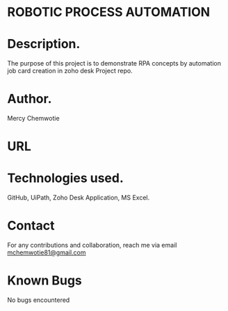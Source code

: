 # ROBOTIC PROCESS AUTOMATION

# Description.
The purpose of this project is to demonstrate RPA concepts by automation job card creation in zoho desk Project repo.

# Author.
Mercy Chemwotie

# URL



# Technologies used.
GitHub, UiPath, Zoho Desk Application, MS Excel.

# Contact
For any contributions and collaboration, reach me via email mchemwotie81@gmail.com

# Known Bugs
No bugs encountered
